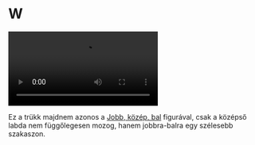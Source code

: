 # W

![w](/videos/mp4/w.mp4)

Ez a trükk majdnem azonos a [Jobb, közép, bal](#jobb-kozep-bal) figurával, csak a középső labda nem függőlegesen mozog, hanem jobbra-balra egy szélesebb szakaszon.


